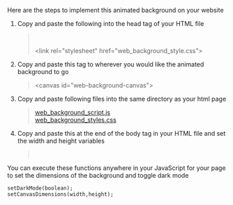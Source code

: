 Here are the steps to implement this animated background on your website

1. Copy and paste the following into the head tag of your HTML file

    ><script src = "web_background_script.js" defer></script><br/>
    >\<link rel="stylesheet" href="web_background_style.css">

2. Copy and paste this tag to wherever you would like the animated background to go

    >\<canvas id="web-background-canvas"></canvas>

3. Copy and paste following files into the same directory as your html page

    > <a href = "https://github.com/Tomislav-Zigo/Web-dev-magic/blob/main/web-background/web_background_script.js">web_background_script.js</a> </br>
    > <a href = "https://github.com/Tomislav-Zigo/Web-dev-magic/blob/main/web-background/web_background_styles.css">web_background_styles.css</a><br>

4. Copy and paste this at the end of the body tag in your HTML file and set the width and height variables

    >   <script> <br>
    >       setDarkMode(true);<br>
    >       setCanvasDimensions(width,height);<br>
    >   </script><br>

You can execute these functions anywhere in your JavaScript for your page to set the dimensions of the background and toggle dark mode

    setDarkMode(boolean);
    setCanvasDimensions(width,height);

